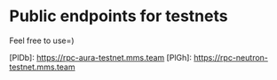# Public endpoints for testnets
Feel free to use=)

   [PlDb]: <Aura Network><https://rpc-aura-testnet.mms.team>
   [PlGh]: <Neutron><https://rpc-neutron-testnet.mms.team>
